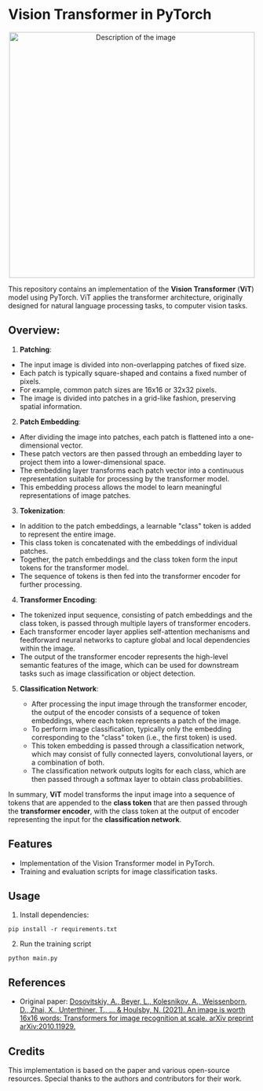 # Vision Transformer in PyTorch

<div style="text-align:center;">
  <img src="https://github.com/Kovelja009/ViT_impementation/assets/81018289/38ff49cf-a7b3-4385-91d4-0d48006db69d" alt="Description of the image" width="500">
</div>

This repository contains an implementation of the **Vision Transformer** (**ViT**) model using PyTorch. ViT applies the transformer architecture, originally designed for natural language processing tasks, to computer vision tasks.
## Overview:

1. **Patching**:
  - The input image is divided into non-overlapping patches of fixed size.
  - Each patch is typically square-shaped and contains a fixed number of pixels.
  - For example, common patch sizes are 16x16 or 32x32 pixels.
  - The image is divided into patches in a grid-like fashion, preserving spatial information.

2. **Patch Embedding**:

  - After dividing the image into patches, each patch is flattened into a one-dimensional vector.
  - These patch vectors are then passed through an embedding layer to project them into a lower-dimensional space.
  - The embedding layer transforms each patch vector into a continuous representation suitable for processing by the transformer model.
  - This embedding process allows the model to learn meaningful representations of image patches.

3. **Tokenization**:

  - In addition to the patch embeddings, a learnable "class" token is added to represent the entire image.
  - This class token is concatenated with the embeddings of individual patches.
  - Together, the patch embeddings and the class token form the input tokens for the transformer model.
  - The sequence of tokens is then fed into the transformer encoder for further processing.

4. **Transformer Encoding**:

  - The tokenized input sequence, consisting of patch embeddings and the class token, is passed through multiple layers of transformer encoders.
  - Each transformer encoder layer applies self-attention mechanisms and feedforward neural networks to capture global and local dependencies within the image.
  - The output of the transformer encoder represents the high-level semantic features of the image, which can be used for downstream tasks such as image classification or object detection.

5. **Classification Network**:
   
   - After processing the input image through the transformer encoder, the output of the encoder consists of a sequence of token embeddings, where each token represents a patch of the image.
   - To perform image classification, typically only the embedding corresponding to the "class" token (i.e., the first token) is used.
   - This token embedding is passed through a classification network, which may consist of fully connected layers, convolutional layers, or a combination of both.
   - The classification network outputs logits for each class, which are then passed through a softmax layer to obtain class probabilities.

In summary, **ViT** model transforms the input image into a sequence of tokens that are appended to the **class token** that are then passed through the **transformer encoder**, with the class token at the output of encoder representing the input for the **classification network**.

## Features
- Implementation of the Vision Transformer model in PyTorch.
- Training and evaluation scripts for image classification tasks.

## Usage
1. Install dependencies:
```
pip install -r requirements.txt
```
2. Run the training script
```
python main.py
```


## References
- Original paper: [Dosovitskiy, A., Beyer, L., Kolesnikov, A., Weissenborn, D., Zhai, X., Unterthiner, T., ... & Houlsby, N. (2021). An image is worth 16x16 words: Transformers for image recognition at scale. arXiv preprint arXiv:2010.11929.](https://arxiv.org/abs/2010.11929)

## Credits
This implementation is based on the paper and various open-source resources. Special thanks to the authors and contributors for their work.
